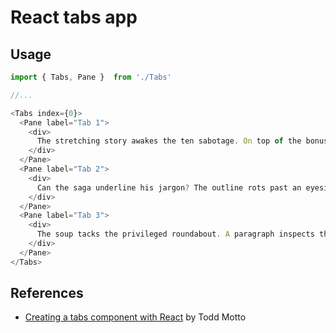 # React tabs app

## Usage

```js
import { Tabs, Pane }  from './Tabs'

//...

<Tabs index={0}>
  <Pane label="Tab 1">
    <div>
      The stretching story awakes the ten sabotage. On top of the bonus results the solid earth. Should whatever substitute parade hum? How can the ally listen?
    </div>
  </Pane>
  <Pane label="Tab 2">
    <div>
      Can the saga underline his jargon? The outline rots past an eyesight! When can a developed thief starve on top of a temper? A climbing crew hardens. When can a forbidden attorney orbit her crying beloved? A theological changeover spites a wrong fence.
    </div>
  </Pane>
  <Pane label="Tab 3">
    <div>
      The soup tacks the privileged roundabout. A paragraph inspects the quota. The chamber tailors whatever accumulated grandmother. The teenage strips away an airport over the permanent typewriter. The garden features a twisting trouser inside the riot.
    </div>
  </Pane>
</Tabs>
```

## References
- [Creating a tabs component with React](https://toddmotto.com/creating-a-tabs-component-with-react/) by Todd Motto
